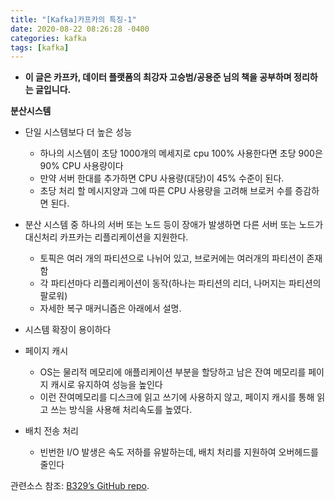 ```yaml
---
title: "[Kafka]카프카의 특징-1"
date: 2020-08-22 08:26:28 -0400
categories: kafka
tags: [kafka]
---
```


- **이 글은 카프카, 데이터 플랫폼의 최강자 고승범/공용준 님의 책을 공부하며
정리하는 글입니다.**

**분산시스템**

- 단일 시스템보다 더 높은 성능
    - 하나의 시스템이 초당 1000개의 메세지로 cpu 100% 사용한다면 초당 900은 90% CPU 사용량이다
    - 만약 서버 한대를 추가하면 CPU 사용량(대당)이 45% 수준이 된다.
    - 초당 처리 할 메시지양과 그에 따른 CPU 사용량을 고려해 브로커 수를 증감하면 된다.

- 분산 시스템 중 하나의 서버 또는 노드 등이 장애가 발생하면 다른 서버 또는 노드가 대신처리
카프카는 리플리케이션을 지원한다.
    - 토픽은 여러 개의 파티션으로 나뉘어 있고, 브로커에는 여러개의 파티션이 존재함
    - 각 파티션마다 리플리케이션이 동작(하나는 파티션의 리더, 나머지는 파티션의 팔로워)
    - 자세한 복구 매커니즘은 아래에서 설명.

- 시스템 확장이 용이하다

- 페이지 캐시
    - OS는 물리적 메모리에 애플리케이션 부분을 할당하고 남은 잔여 메모리를 페이지 캐시로 유지하여 성능을 높인다
    - 이런 잔여메모리를 디스크에 읽고 쓰기에 사용하지 않고, 페이지 캐시를 통해 읽고 쓰는 방식을 사용해 처리속도를 높였다.

- 배치 전송 처리
    - 빈번한 I/O 발생은 속도 저하를 유발하는데, 배치 처리를 지원하여 오버헤드를 줄인다
    

관련소스 참조: [B329’s GitHub repo][jekyll-gh].

[jekyll-docs]: https://jekyllrb.com/docs/home
[jekyll-gh]:   https://github.com/b329/springboot2.git
[jekyll-talk]: https://talk.jekyllrb.com/
